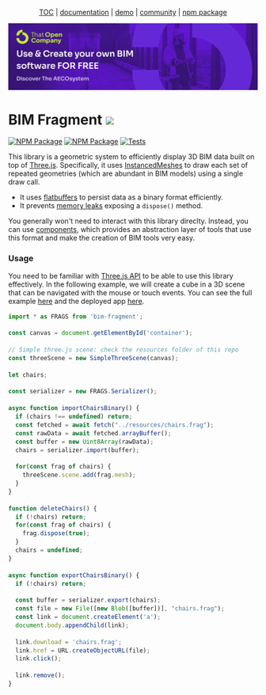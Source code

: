 <p align="center">
  <a href="https://thatopen.com/">TOC</a>
  |
  <a href="https://platform.thatopen.com/documentation">documentation</a>
  |
  <a href="https://platform.thatopen.com/app">demo</a>
  |
  <a href="https://people.thatopen.com/">community</a>
  |
  <a href="https://www.npmjs.com/package/bim-fragment">npm package</a>
</p>

![cover](resources/cover.png)

<h1>BIM Fragment <img src="https://ifcjs.github.io/components/resources/favicon.ico" width="32"></h1>

[![NPM Package][npm]][npm-url]
[![NPM Package][npm-downloads]][npm-url]
[![Tests](https://github.com/IFCjs/components/actions/workflows/tests.yml/badge.svg)](https://github.com/IFCjs/components/actions/workflows/tests.yaml)

This library is a geometric system to efficiently display 3D BIM data built on top of [Three.js](https://github.com/mrdoob/three.js/). Specifically, it uses [InstancedMeshes](https://threejs.org/docs/#api/en/objects/InstancedMesh) to draw each set of repeated geometries (which are abundant in BIM models) using a single draw call. 

- It uses [flatbuffers](https://flatbuffers.dev/) to persist data as a binary format efficiently.
- It prevents [memory leaks](https://threejs.org/docs/#manual/en/introduction/How-to-dispose-of-objects) exposing a `dispose()` method.

You generally won't need to interact with this library direclty. Instead, you can use [components](https://github.com/ifcjs/components), which provides an abstraction layer of tools that use this format and make the creation of BIM tools very easy.

### Usage

You need to be familiar with [Three.js API](https://github.com/mrdoob/three.js/) to be able to use this library effectively. In the following example, we will create a cube in a 3D scene that can be navigated with the mouse or touch events. You can see the full example [here](https://github.com/IFCjs/components/blob/main/src/core/SimpleScene/index.html) and the deployed app [here](https://ifcjs.github.io/components/src/core/SimpleScene/index.html).

```js
import * as FRAGS from 'bim-fragment';

const canvas = document.getElementById('container');

// Simple three.js scene: check the resources folder of this repo
const threeScene = new SimpleThreeScene(canvas);

let chairs;

const serializer = new FRAGS.Serializer();

async function importChairsBinary() {
  if (chairs !== undefined) return;
  const fetched = await fetch("../resources/chairs.frag");
  const rawData = await fetched.arrayBuffer();
  const buffer = new Uint8Array(rawData);
  chairs = serializer.import(buffer);

  for(const frag of chairs) {
    threeScene.scene.add(frag.mesh);
  }
}

function deleteChairs() {
  if (!chairs) return;
  for(const frag of chairs) {
    frag.dispose(true);
  }
  chairs = undefined;
}

async function exportChairsBinary() {
  if (!chairs) return;

  const buffer = serializer.export(chairs);
  const file = new File([new Blob([buffer])], "chairs.frag");
  const link = document.createElement('a');
  document.body.appendChild(link);

  link.download = 'chairs.frag';
  link.href = URL.createObjectURL(file);
  link.click();

  link.remove();
}
```



[npm]: https://img.shields.io/npm/v/bim-fragment
[npm-url]: https://www.npmjs.com/package/bim-fragment
[npm-downloads]: https://img.shields.io/npm/dw/bim-fragment
